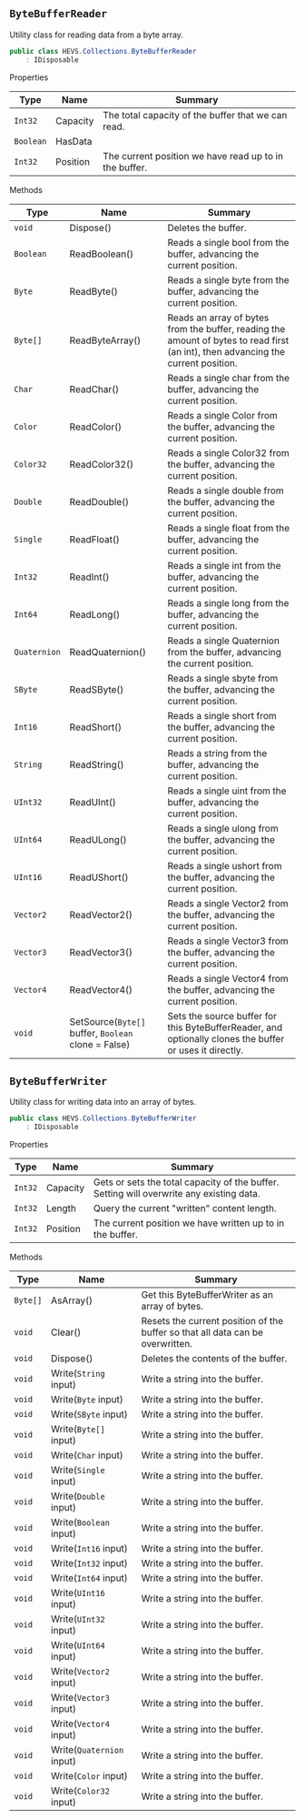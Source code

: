 ## `ByteBufferReader`

Utility class for reading data from a byte array.
```csharp
public class HEVS.Collections.ByteBufferReader
    : IDisposable

```

Properties

| Type | Name | Summary | 
| --- | --- | --- | 
| `Int32` | Capacity | The total capacity of the buffer that we can read. | 
| `Boolean` | HasData |  | 
| `Int32` | Position | The current position we have read up to in the buffer. | 


Methods

| Type | Name | Summary | 
| --- | --- | --- | 
| `void` | Dispose() | Deletes the buffer. | 
| `Boolean` | ReadBoolean() | Reads a single bool from the buffer, advancing the current position. | 
| `Byte` | ReadByte() | Reads a single byte from the buffer, advancing the current position. | 
| `Byte[]` | ReadByteArray() | Reads an array of bytes from the buffer, reading the amount of bytes to read first (an int), then advancing the current position. | 
| `Char` | ReadChar() | Reads a single char from the buffer, advancing the current position. | 
| `Color` | ReadColor() | Reads a single Color from the buffer, advancing the current position. | 
| `Color32` | ReadColor32() | Reads a single Color32 from the buffer, advancing the current position. | 
| `Double` | ReadDouble() | Reads a single double from the buffer, advancing the current position. | 
| `Single` | ReadFloat() | Reads a single float from the buffer, advancing the current position. | 
| `Int32` | ReadInt() | Reads a single int from the buffer, advancing the current position. | 
| `Int64` | ReadLong() | Reads a single long from the buffer, advancing the current position. | 
| `Quaternion` | ReadQuaternion() | Reads a single Quaternion from the buffer, advancing the current position. | 
| `SByte` | ReadSByte() | Reads a single sbyte from the buffer, advancing the current position. | 
| `Int16` | ReadShort() | Reads a single short from the buffer, advancing the current position. | 
| `String` | ReadString() | Reads a string from the buffer, advancing the current position. | 
| `UInt32` | ReadUInt() | Reads a single uint from the buffer, advancing the current position. | 
| `UInt64` | ReadULong() | Reads a single ulong from the buffer, advancing the current position. | 
| `UInt16` | ReadUShort() | Reads a single ushort from the buffer, advancing the current position. | 
| `Vector2` | ReadVector2() | Reads a single Vector2 from the buffer, advancing the current position. | 
| `Vector3` | ReadVector3() | Reads a single Vector3 from the buffer, advancing the current position. | 
| `Vector4` | ReadVector4() | Reads a single Vector4 from the buffer, advancing the current position. | 
| `void` | SetSource(`Byte[]` buffer, `Boolean` clone = False) | Sets the source buffer for this ByteBufferReader, and optionally clones the buffer or uses it directly. | 


## `ByteBufferWriter`

Utility class for writing data into an array of bytes.
```csharp
public class HEVS.Collections.ByteBufferWriter
    : IDisposable

```

Properties

| Type | Name | Summary | 
| --- | --- | --- | 
| `Int32` | Capacity | Gets or sets the total capacity of the buffer.  Setting will overwrite any existing data. | 
| `Int32` | Length | Query the current "written" content length. | 
| `Int32` | Position | The current position we have written up to in the buffer. | 


Methods

| Type | Name | Summary | 
| --- | --- | --- | 
| `Byte[]` | AsArray() | Get this ByteBufferWriter as an array of bytes. | 
| `void` | Clear() | Resets the current position of the buffer so that all data can be overwritten. | 
| `void` | Dispose() | Deletes the contents of the buffer. | 
| `void` | Write(`String` input) | Write a string into the buffer. | 
| `void` | Write(`Byte` input) | Write a string into the buffer. | 
| `void` | Write(`SByte` input) | Write a string into the buffer. | 
| `void` | Write(`Byte[]` input) | Write a string into the buffer. | 
| `void` | Write(`Char` input) | Write a string into the buffer. | 
| `void` | Write(`Single` input) | Write a string into the buffer. | 
| `void` | Write(`Double` input) | Write a string into the buffer. | 
| `void` | Write(`Boolean` input) | Write a string into the buffer. | 
| `void` | Write(`Int16` input) | Write a string into the buffer. | 
| `void` | Write(`Int32` input) | Write a string into the buffer. | 
| `void` | Write(`Int64` input) | Write a string into the buffer. | 
| `void` | Write(`UInt16` input) | Write a string into the buffer. | 
| `void` | Write(`UInt32` input) | Write a string into the buffer. | 
| `void` | Write(`UInt64` input) | Write a string into the buffer. | 
| `void` | Write(`Vector2` input) | Write a string into the buffer. | 
| `void` | Write(`Vector3` input) | Write a string into the buffer. | 
| `void` | Write(`Vector4` input) | Write a string into the buffer. | 
| `void` | Write(`Quaternion` input) | Write a string into the buffer. | 
| `void` | Write(`Color` input) | Write a string into the buffer. | 
| `void` | Write(`Color32` input) | Write a string into the buffer. | 


